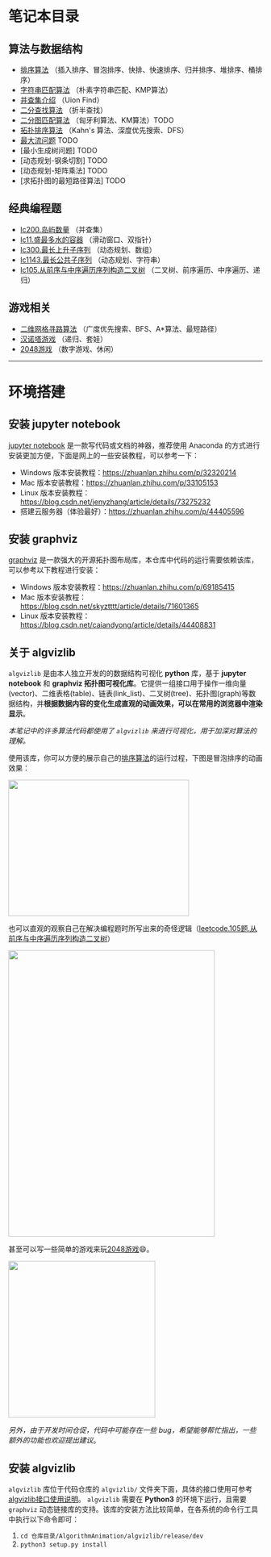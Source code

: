 # 笔记本目录

## 算法与数据结构

+ [排序算法](算法与数据结构/排序算法.ipynb) （插入排序、冒泡排序、快排、快速排序、归并排序、堆排序、桶排序）
+ [字符串匹配算法](算法与数据结构/字符串匹配算法.ipynb) （朴素字符串匹配、KMP算法）
+ [并查集介绍](算法与数据结构/并查集.ipynb) （Uion Find）
+ [二分查找算法](算法与数据结构/二分查找算法.ipynb) （折半查找）
+ [二分图匹配算法](算法与数据结构/二分图匹配算法.ipynb) （匈牙利算法、KM算法）TODO
+ [拓扑排序算法](算法与数据结构/拓扑排序算法.ipynb) （Kahn's 算法、深度优先搜索、DFS）
+ [最大流问题](算法与数据结构/最大流问题.ipynb) TODO
+ [最小生成树问题] TODO
+ [动态规划-钢条切割] TODO
+ [动态规划-矩阵乘法] TODO
+ [求拓扑图的最短路径算法] TODO

## 经典编程题

+ [lc200.岛屿数量](经典编程题/lc200.岛屿数量.ipynb) （并查集）
+ [lc11.盛最多水的容器](经典编程题/lc11.盛最多水的容器.ipynb) （滑动窗口、双指针）
+ [lc300.最长上升子序列](经典编程题/lc300.最长上升子序列.ipynb) （动态规划、数组）
+ [lc1143.最长公共子序列](经典编程题/lc1143.最长公共子序列.ipynb) （动态规划、字符串）
+ [lc105.从前序与中序遍历序列构造二叉树](经典编程题/lc105.从前序与中序遍历序列构造二叉树.ipynb) （二叉树、前序遍历、中序遍历、递归）

## 游戏相关

+ [二维网格寻路算法](游戏相关/二维网格寻路算法.ipynb) （广度优先搜索、BFS、A\*算法、最短路径）
+ [汉诺塔游戏](游戏相关/汉诺塔.ipynb) （递归、套娃）
+ [2048游戏](游戏相关/2048.ipynb) （数字游戏、休闲）

----------

# 环境搭建

## 安装 jupyter notebook

[jupyter notebook](https://jupyter.org) 是一款写代码或文档的神器，推荐使用 Anaconda 的方式进行安装更加方便，下面是网上的一些安装教程，可以参考一下：

+ Windows 版本安装教程：https://zhuanlan.zhihu.com/p/32320214
+ Mac 版本安装教程：https://zhuanlan.zhihu.com/p/33105153
+ Linux 版本安装教程：https://blog.csdn.net/jenyzhang/article/details/73275232
+ 搭建云服务器（体验最好）：https://zhuanlan.zhihu.com/p/44405596

## 安装 graphviz

[graphviz](https://graphviz.gitlab.io) 是一款强大的开源拓扑图布局库，本仓库中代码的运行需要依赖该库，可以参考以下教程进行安装：

+ Windows 版本安装教程：https://zhuanlan.zhihu.com/p/69185415
+ Mac 版本安装教程：https://blog.csdn.net/skyztttt/article/details/71601365
+ Linux 版本安装教程：https://blog.csdn.net/caiandyong/article/details/44408831

## 关于 algvizlib

`algvizlib` 是由本人独立开发的的数据结构可视化 **python** 库，基于 **jupyter notebook** 和 **graphviz 拓扑图可视化库**。它提供一组接口用于操作一维向量(vector)、二维表格(table)、链表(link_list)、二叉树(tree)、拓扑图(graph)等数据结构，并**根据数据内容的变化生成直观的动画效果，可以在常用的浏览器中渲染显示**。

*本笔记中的许多算法代码都使用了 `algvizlib` 来进行可视化，用于加深对算法的理解。* 

使用该库，你可以方便的展示自己的[排序算法](算法与数据结构/排序算法.ipynb)的运行过程，下图是冒泡排序的动画效果：

<img src = 'https://ftp.bmp.ovh/imgs/2020/10/c0585e4414aa2c77.gif' algin=center width="358" height="270"/>

也可以直观的观察自己在解决编程题时所写出来的奇怪逻辑（[leetcode.105题.从前序与中序遍历序列构造二叉树](经典编程题/lc105.从前序与中序遍历序列构造二叉树.ipynb)）

<img src = 'https://pic.downk.cc/item/5f953e8f1cd1bbb86b909348.gif' algin=center width="409" height="568"/>

甚至可以写一些简单的游戏来玩[2048游戏](游戏相关/2048.ipynb)😄。

<img src = 'https://ftp.bmp.ovh/imgs/2020/10/1e83cb4fddbbe93c.gif' algin=center width="291" height="311"/>

*另外，由于开发时间仓促，代码中可能存在一些 bug，希望能够帮忙指出，一些额外的功能也欢迎提出建议*。

## 安装 algvizlib

`algvizlib` 库位于代码仓库的 `algvizlib/` 文件夹下面，具体的接口使用可参考 [algvizlib接口使用说明](algvizlib/接口使用说明.ipynb)。 `algvizlib` 需要在 **Python3** 的环境下运行，且需要 `graphviz` 动态链接库的支持。该库的安装方法比较简单，在各系统的命令行工具中执行以下命令即可：

1. `cd 仓库目录/AlgorithmAnimation/algvizlib/release/dev`
2. `python3 setup.py install`
